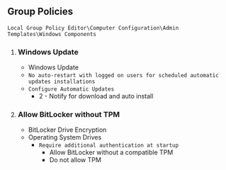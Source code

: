 ## Group Policies
`Local Group Policy Editor\Computer Configuration\Admin Templates\Windows Components`

1. ### Windows Update
   - Windows Update
    - `No auto-restart with logged on users for scheduled automatic updates installations`
    - `Configure Automatic Updates`
      - 2 - Notify for download and auto install

2. ### Allow BitLocker without TPM
   - BitLocker Drive Encryption
    - Operating System Drives
      - `Require additional authentication at startup`
        - Allow BitLocker without a compatible TPM
        - Do not allow TPM

